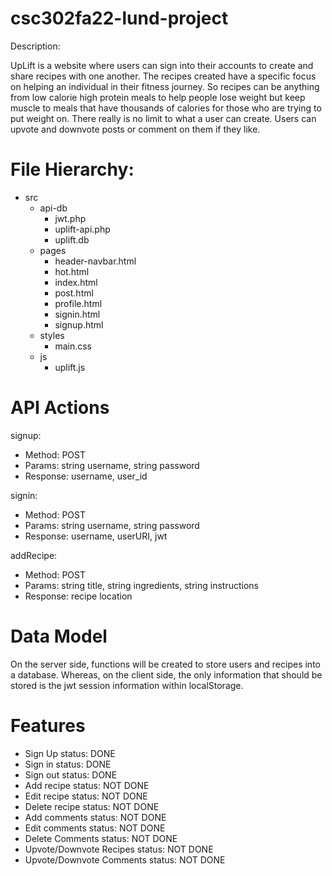 # csc302fa22-lund-project

Description:

UpLift is a website where users can sign into their accounts to create and share recipes with one another.
The recipes created have a specific focus on helping an individual in their fitness journey. So recipes
can be anything from low calorie high protein meals to help people lose weight but keep muscle to meals
that have thousands of calories for those who are trying to put weight on. There really is no limit to
what a user can create. Users can upvote and downvote posts or comment on them if they like. 

# File Hierarchy:
 - src
    - api-db
        - jwt.php
        - uplift-api.php
        - uplift.db
    - pages
        - header-navbar.html
        - hot.html
        - index.html
        - post.html
        - profile.html
        - signin.html
        - signup.html
    - styles
        - main.css
    - js
        - uplift.js

# API Actions
signup:
 - Method: POST
 - Params: string username, string password
 - Response: username, user_id

signin:
 - Method: POST
 - Params: string username, string password
 - Response: username, userURI, jwt

addRecipe:
 - Method: POST
 - Params: string title, string ingredients, string instructions
 - Response: recipe location

 # Data Model
 On the server side, functions will be created to store users and recipes into a database.
 Whereas, on the client side, the only information that should be stored is the jwt session
 information within localStorage.

# Features
 - Sign Up                          status: DONE
 - Sign in                          status: DONE
 - Sign out                         status: DONE
 - Add recipe                       status: NOT DONE
 - Edit recipe                      status: NOT DONE
 - Delete recipe                    status: NOT DONE
 - Add comments                     status: NOT DONE
 - Edit comments                    status: NOT DONE
 - Delete Comments                  status: NOT DONE
 - Upvote/Downvote Recipes          status: NOT DONE
 - Upvote/Downvote Comments         status: NOT DONE
